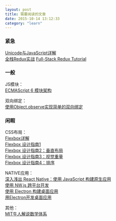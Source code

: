 ```yaml
---
layout: post
title: 需要阅读的文章
date: 2015-10-14 13:12:33
category: "learn"
--- 
```


###  紧急
[Unicode与JavaScript详解](http://www.ruanyifeng.com/blog/2014/12/unicode.html)  
[全栈Redux实战](http://blog.kazaff.me/2015/10/08/%5B%E8%AF%91%5D%E5%85%A8%E6%A0%88Redux%E5%AE%9E%E6%88%98/?hmsr=toutiao.io&utm_medium=toutiao.io&utm_source=toutiao.io)
[Full-Stack Redux Tutorial](http://teropa.info/blog/2015/09/10/full-stack-redux-tutorial.html)


###  一般

JS模块：  
[ECMAScript 6 模块架构](http://zhuanlan.zhihu.com/FrontendMagazine/20238288)

双向绑定：  
[使用Object.observe实现简单的双向绑定](http://zhuanlan.zhihu.com/FrontendMagazine/20047033)



###  闲暇

CSS布局：  
[Flexbox详解](http://segmentfault.com/a/1190000002910324)  
[Flexbox 设计指南1](http://zhuanlan.zhihu.com/FrontendMagazine/19955794)  
[Flexbox 设计指南2：垂直布局](http://zhuanlan.zhihu.com/FrontendMagazine/19978387)  
[Flexbox 设计指南3：视觉重量](http://zhuanlan.zhihu.com/FrontendMagazine/20028127)  
[Flexbox 设计指南4：排序](http://zhuanlan.zhihu.com/FrontendMagazine/20077787)  

NATIVE应用：  
[深入浅出 React Native：使用 JavaScript 构建原生应用](http://zhuanlan.zhihu.com/FrontendMagazine/19996445)  
[使用 NW.js 跨平台开发](http://zhuanlan.zhihu.com/FrontendMagazine/20070166)  
[使用 Electron 构建桌面应用](http://zhuanlan.zhihu.com/FrontendMagazine/20225295)  
[用Electron开发桌面应用](http://get.ftqq.com/7870.get/)  

其他：  
[MIT牛人解说数学体系](http://www.penglixun.com/study/science/mit_math_system.html?hmsr=toutiao.io&utm_medium=toutiao.io&utm_source=toutiao.io)  



